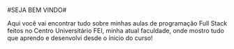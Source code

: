 #SEJA BEM VINDO#

Aqui você vai encontrar tudo sobre minhas aulas de programação Full Stack feitos no Centro Universitário FEI, minha atual faculdade, onde mostro tudo que aprendo e desenvolvi desde o ínicio do curso!